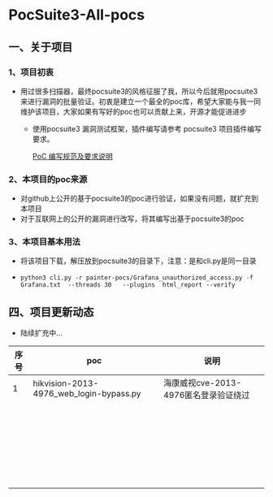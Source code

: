 # PocSuite3-All-pocs
## 一、关于项目
###   1、项目初衷

- 用过很多扫描器，最终pocsuite3的风格征服了我，所以今后就用pocsuite3来进行漏洞的批量验证。初衷是建立一个最全的poc库，希望大家能与我一同维护该项目，大家如果有写好的poc也可以贡献上来，开源才能促进进步

  - 使用pocsuite3 漏洞测试框架，插件编写请参考 pocsuite3 项目插件编写要求。

    [PoC 编写规范及要求说明](https://github.com/knownsec/pocsuite3/blob/master/docs/CODING.md)

### 2、本项目的poc来源

- 对github上公开的基于pocsuite3的poc进行验证，如果没有问题，就扩充到本项目
- 对于互联网上的公开的漏洞进行改写，将其编写出基于pocsuite3的poc

### 3、本项目基本用法

- 将该项目下载，解压放到pocsuite3的目录下，注意：是和cli.py是同一目录

- ```
  python3 cli.py -r painter-pocs/Grafana_unauthorized_access.py -f  Grafana.txt  --threads 30   --plugins  html_report --verify
  ```

## 四、项目更新动态

- 陆续扩充中...

| 序号 | poc                                     | 说明                                  |
| ---- | --------------------------------------- | ------------------------------------- |
| 1    | hikvision-2013-4976_web_login-bypass.py | 海康威视cve-2013-4976匿名登录验证绕过 |
|      |                                         |                                       |
|      |                                         |                                       |
|      |                                         |                                       |
|      |                                         |                                       |
|      |                                         |                                       |
|      |                                         |                                       |
|      |                                         |                                       |
|      |                                         |                                       |
|      |                                         |                                       |
|      |                                         |                                       |
|      |                                         |                                       |
|      |                                         |                                       |
|      |                                         |                                       |
|      |                                         |                                       |
|      |                                         |                                       |
|      |                                         |                                       |
|      |                                         |                                       |
|      |                                         |                                       |
|      |                                         |                                       |
|      |                                         |                                       |
|      |                                         |                                       |
|      |                                         |                                       |
|      |                                         |                                       |
|      |                                         |                                       |
|      |                                         |                                       |
|      |                                         |                                       |
|      |                                         |                                       |
|      |                                         |                                       |



